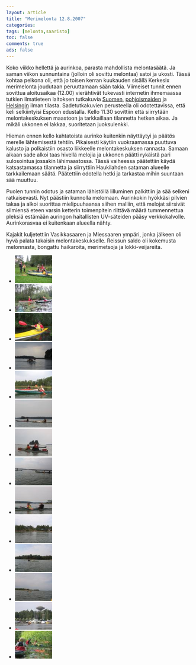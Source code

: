 ```yaml
---
layout: article 
title: "Merimelonta 12.8.2007" 
categories: 
tags: [melonta,saaristo]
toc: false 
comments: true 
ads: false 
---
```


Koko viikko hellettä ja aurinkoa, parasta mahdollista melontasäätä. Ja
saman viikon sunnuntaina (jolloin oli sovittu melontaa) satoi ja ukosti.
Tässä kohtaa pelkona oli, että jo toisen kerran kuukauden sisällä
Kerkesix merimelonta joudutaan peruuttamaan sään takia. Viimeiset tunnit
ennen sovittua aloitusaikaa (12.00) vierähtivät tukevasti internetin
ihmemaassa tutkien ilmatieteen laitoksen tutkakuvia
[Suomen](http://www.fmi.fi/saa/sadejapi.html),
[pohjoismaiden](http://www.fmi.fi/saa/sadejapi_8.html) ja
[Helsingin](http://testbed.fmi.fi/history_browser.php?imgtype=radar&timestep=60) ilman
tilasta. Sadetutkakuvien perusteella oli odotettavissa, että keli
selkiintyisi Espoon edustalla. Kello 11.30 sovittiin että siirrytään
melontakeskuksen maastoon ja tarkkaillaan tilannetta hetken aikaa. Ja
mikäli ukkonen ei lakkaa, suoritetaan juoksulenkki.

Hieman ennen kello kahtatoista aurinko kuitenkin näyttäytyi ja päätös
merelle lähtemisestä tehtiin. Pikaisesti käytiin vuokraamassa puuttuva
kalusto ja polkaistiin osasto liikkeelle melontakeskuksen rannasta.
Samaan aikaan sade alkoi taas hivellä melojia ja ukkonen päätti rykäistä
pari sulosointua jossakin lähimaastossa. Tässä vaiheessa päätettiin
käydä katsastamassa tilannetta ja siirryttiin Haukilahden sataman
alueelle tarkkailemaan säätä. Päätettiin odotella hetki ja tarkastaa
mihin suuntaan sää muuttuu.

Puolen tunnin odotus ja sataman lähistöllä lilluminen palkittiin ja sää
selkeni ratkaisevasti. Nyt päästiin kunnolla melomaan. Aurinkokin
hyökkäsi pilvien takaa ja alkoi suorittaa mielipuuhaansa siihen malliin,
että melojat siirsivät silmiensä eteen varsin ketterin toimenpitein
riittävä määrä tummennettua pleksiä estämään auringon haitallisten
UV-säteiden pääsy verkkokalvolle. Aurinkorasvaa ei kuitenkaan alueella
nähty.

Kajakit kuljetettiin Vasikkasaaren ja Miessaaren ympäri, jonka jälkeen
oli hyvä palata takaisin melontakeskukselle. Reissun saldo oli kokemusta
melonnasta, bongattu haikaroita, merimetsoja ja lokki-veijareita.

<div class="image-gallery" markdown="1">

-   [![](/images/merimelonta-12.8.2007/Thumbnails/melonta%20004.jpg)](/images/merimelonta-12.8.2007/melonta%20004.jpg)
-   [![](/images/merimelonta-12.8.2007/Thumbnails/melonta%20011.jpg)](/images/merimelonta-12.8.2007/melonta%20011.jpg)
-   [![](/images/merimelonta-12.8.2007/Thumbnails/melonta%20013.jpg)](/images/merimelonta-12.8.2007/melonta%20013.jpg)
-   [![](/images/merimelonta-12.8.2007/Thumbnails/melonta%20016.jpg)](/images/merimelonta-12.8.2007/melonta%20016.jpg)
-   [![](/images/merimelonta-12.8.2007/Thumbnails/melonta%20017.jpg)](/images/merimelonta-12.8.2007/melonta%20017.jpg)
-   [![](/images/merimelonta-12.8.2007/Thumbnails/melonta%20025.jpg)](/images/merimelonta-12.8.2007/melonta%20025.jpg)
-   [![](/images/merimelonta-12.8.2007/Thumbnails/melonta%20026.jpg)](/images/merimelonta-12.8.2007/melonta%20026.jpg)
-   [![](/images/merimelonta-12.8.2007/Thumbnails/melonta%20027.jpg)](/images/merimelonta-12.8.2007/melonta%20027.jpg)
-   [![](/images/merimelonta-12.8.2007/Thumbnails/melonta%20028.jpg)](/images/merimelonta-12.8.2007/melonta%20028.jpg)
-   [![](/images/merimelonta-12.8.2007/Thumbnails/melonta%20030.jpg)](/images/merimelonta-12.8.2007/melonta%20030.jpg)
-   [![](/images/merimelonta-12.8.2007/Thumbnails/melonta%20033.jpg)](/images/merimelonta-12.8.2007/melonta%20033.jpg)
-   [![](/images/merimelonta-12.8.2007/Thumbnails/melonta%20034.jpg)](/images/merimelonta-12.8.2007/melonta%20034.jpg)
-   [![](/images/merimelonta-12.8.2007/Thumbnails/melonta%20035.jpg)](/images/merimelonta-12.8.2007/melonta%20035.jpg)
-   [![](/images/merimelonta-12.8.2007/Thumbnails/melonta%20037.jpg)](/images/merimelonta-12.8.2007/melonta%20037.jpg)

</div>
